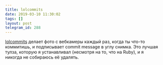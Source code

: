 ```yaml
---
title: lolcommits
date: 2019-03-10 11:30:02
tags: []
layout: post
telegram_id: 288
---
```


[lolcommits](https://github.com/mroth/lolcommits) делает фото с вебкамеры каждый раз, когда ты что-то коммитишь, и подписывает commit message в углу снимка. Это лучшая тулза, которую я устанавливал (несмотря на то, что на Ruby), и я никогда не собираюсь её удалять.
